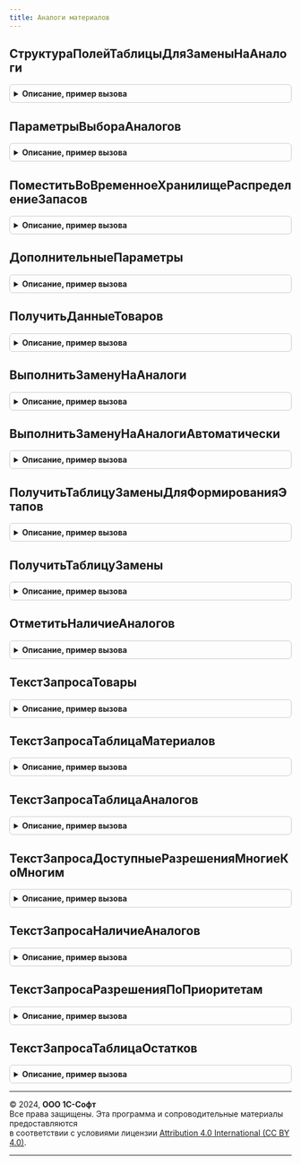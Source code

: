 ```yaml
---
title: Аналоги материалов
---
```



## СтруктураПолейТаблицыДляЗаменыНаАналоги
<details style="margin: 1em 0; padding: 0.5em; border: 1px solid #ccc; border-radius: 6px;">

<summary style="font-weight: bold; cursor: pointer;">Описание, пример вызова</summary>

```bsl

// Возвращает структуру полей для выгрузки и заполнения таблицы.
//
// Возвращаемое значение:
// 	Структура - содержит поля:
//		* ОсновныеПоля		  - Строка 	  - основные поля таблицы, разделенные запятыми
//		* ДополнительныеПоля  - Структура - структура дополнительных полей - ключ:	имя поле
//																			 значение:	описание типов
//		* ПодменяемыеПоля     - Структура - структура подменяемых полей - клюя:	имя	заполняемого поле
//																		  значение:	имя	поле источник данных для заполнения
//		* ЗначенияПоУмолчанию - Структура - структура значений по умолчанию - ключ:	имя поле
//																			  значение:	значение поле
//
Функция СтруктураПолейТаблицыДляЗаменыНаАналоги() Экспорт
```

Пример вызова
```bsl
Результат = АналогиМатериалов.СтруктураПолейТаблицыДляЗаменыНаАналоги() 
```
</details>

## ПараметрыВыбораАналогов
<details style="margin: 1em 0; padding: 0.5em; border: 1px solid #ccc; border-radius: 6px;">

<summary style="font-weight: bold; cursor: pointer;">Описание, пример вызова</summary>

```bsl

// Возвращает параметры необходимые для выбора аналогов
//
// Параметры:
//  ТипИсточника - ОписаниеТипов - тип источника разреза формирования параметров
//
// Возвращаемое значение:
//  Структура - содержит:
//   * ПараметрыОбщие    - Структура - содержит:
//                          ** ПоказатьОстатки - Булево -
//                          ** РежимРасшифровки - Булево - используется при открытии формы подбора
//   * ПараметрыТоваров  - Структура - содержит:
//                          ** Товары                       - Строка               - адрес временного хранилище
//                          ** ТоварыНезаменяемоеКоличество - Строка, Неопределено - адрес временного хранилище
//                          ** РаспределениеЗапасов         - Строка, Неопределено - адрес временного хранилище
//   * ПараметрыАналогов - Структура - содержит:
//                          ** ТаблицаПараметров - см. ТаблицаПараметровАналогов
//                          ** Резервы           - ТаблицаЗначений, Неопределено -
//                          ** Склад             - СправочникСсылка.Склады, Неопределено -
//
Функция ПараметрыВыбораАналогов(ТипИсточника) Экспорт
```

Пример вызова
```bsl
Результат = АналогиМатериалов.ПараметрыВыбораАналогов(ТипИсточника) 
```
</details>

## ПоместитьВоВременноеХранилищеРаспределениеЗапасов
<details style="margin: 1em 0; padding: 0.5em; border: 1px solid #ccc; border-radius: 6px;">

<summary style="font-weight: bold; cursor: pointer;">Описание, пример вызова</summary>

```bsl

// Возвращает адрес временного хранилища таблицы распределения запасов созданного по данным объекта
//
// Параметры:
//  Форма 					  - Структура, ДанныеФормыСтруктура				  - см. ОбеспечениеВДокументахСервер.РаспределениеЗапасовДляРедактируемогоДокумента
//	АдресВХранилище           - Строка                                        - адрес таблицы товаров в хранилище
//	ОтборСостояний            - Массив, Неопределено                          - см. ОбеспечениеВДокументахСервер.РаспределениеЗапасовДляРедактируемогоДокумента
// 	АдресВоВременномХранилище - УникальныйИдентификатор, Строка, Неопределено - адрес временного хранилища
//
// Возвращаемое значение:
// 	Строка - адрес временного хранилища таблицы значение
//
Функция ПоместитьВоВременноеХранилищеРаспределениеЗапасов( Экспорт
```

Пример вызова
```bsl
Результат = АналогиМатериалов.ПоместитьВоВременноеХранилищеРаспределениеЗапасов();
```
</details>

## ДополнительныеПараметры
<details style="margin: 1em 0; padding: 0.5em; border: 1px solid #ccc; border-radius: 6px;">

<summary style="font-weight: bold; cursor: pointer;">Описание, пример вызова</summary>

```bsl

// Возвращает дополнительные параметры используемые в методе "ПолучитьДанныеТоваров"
//
// Возвращаемое значение:
//  Структура - содержит:
//   * ОтборСтрок - Структура, Неопределено - ключ: имя реквизита таблицы
//                                            значение: массив значений реквизита таблицы для отбора.
//   * ИсточникИтогов - ТаблицаЗначений, ДанныеФормыКоллекция, Неопределено - Таблица значений расчета итогов,
//                                                                            если Неопределено, тогда определяется через форму.
//   * ВызовИзФормы   - Булево - признак вызова из формы. По умолчанию ИСТИНА.
//
Функция ДополнительныеПараметры() Экспорт
```

Пример вызова
```bsl
Результат = АналогиМатериалов.ДополнительныеПараметры() 
```
</details>

## ПолучитьДанныеТоваров
<details style="margin: 1em 0; padding: 0.5em; border: 1px solid #ccc; border-radius: 6px;">

<summary style="font-weight: bold; cursor: pointer;">Описание, пример вызова</summary>

```bsl

// Формирует данные товаров для отображения, подбора и замены аналогов
//
// Параметры:
// 	Форма                   - ФормаКлиентскогоПриложения -
// 	ИмяОбъекта              - Строка - имя объекта
// 	ИмяТаблицы              - Строка - имя таблицы
//	Режим                   - Число - 0 - показать аналоги
//                                    1 - подобрать аналоги
//                                    2 - заменить аналогами.
//  РаспределитьЗапасы      - Булево -
//  СтруктураПолей          - см. АналогиМатериалов.СтруктураПолейТаблицыДляЗаменыНаАналоги
//	ДополнительныеПараметры - см. АналогиМатериалов.ДополнительныеПараметры
//
// Возвращаемое значение:
//  Структура - см. АналогиМатериалов.ПараметрыВыбораАналогов ключ ПараметрыТоваров
//
Функция ПолучитьДанныеТоваров( Экспорт
```

Пример вызова
```bsl
Результат = АналогиМатериалов.ПолучитьДанныеТоваров();
```
</details>

## ВыполнитьЗаменуНаАналоги
<details style="margin: 1em 0; padding: 0.5em; border: 1px solid #ccc; border-radius: 6px;">

<summary style="font-weight: bold; cursor: pointer;">Описание, пример вызова</summary>

```bsl

// Выполняет замену материалов на подобранные аналоги
//
// Параметры:
//  ТабличнаяЧасть	   	  - ДанныеФормыКоллекция - табличная часть в которой требуется выполнить замену
//  АдресВХранилище	   	  - Строка				 - адрес хранилища в котором находятся подобранные аналоги
//  ДополнительныеПоля 	  - Строка, Неопределено - поля таблицы, которые нужно заполнить в строках с заменяемыми аналогами,
//												   на основании строк замененных материалов.
//  КодДействияАналоги           - Строка        - если передано, аналоги резервируются на складе с учетом свободного остатка,
//  											   для действия "ДЕЙСТВИЕ_АНАЛОГИ_РЕЗЕРВИРОВАТЬ" значение реквизита "ВариантОбеспечения устанавливается в "СоСклада" (значение по умолчанию),
//  											   для действия "ДЕЙСТВИЕ_АНАЛОГИ_ОТГРУЗИТЬ"     значение реквизита "ВариантОбеспечения устанавливается в "Отгрузить".
//
// Возвращаемое значение:
//  Структура - содержит поля:
//  * ИндексыНовыхСтрок		 - Массив - содержит индексы новых строк (аналоги)
//  * ИндексыИзмененныхСтрок - Массив - содержит индексы измененных строк (материалы)
//
Функция ВыполнитьЗаменуНаАналоги( Экспорт
```

Пример вызова
```bsl
Результат = АналогиМатериалов.ВыполнитьЗаменуНаАналоги();
```
</details>

## ВыполнитьЗаменуНаАналогиАвтоматически
<details style="margin: 1em 0; padding: 0.5em; border: 1px solid #ccc; border-radius: 6px;">

<summary style="font-weight: bold; cursor: pointer;">Описание, пример вызова</summary>

```bsl

// Заменяет материалы на аналоги с учетом приоритета и свободного остатка
//
// Параметры:
//  ТабличнаяЧасть          - ДанныеФормыКоллекция - табличная часть в которой требуется выполнить замену
//  ПараметрыВыбораАналогов - см. АналогиМатериалов.ПараметрыВыбораАналогов
//  ДополнительныеПоля      - Строка, Неопределено - поля таблицы, которые нужно заполнить в строках с заменяемыми аналогами,
//                                                   на основании строк замененных материалов.
//  КодДействияАналоги            - Строка         - если передано, аналоги резервируются на складе с учетом свободного остатка,
//  											     для действия "ДЕЙСТВИЕ_АНАЛОГИ_РЕЗЕРВИРОВАТЬ" значение реквизита "ВариантОбеспечения устанавливается в "СоСклада" (значение по умолчанию),
//  											     для действия "ДЕЙСТВИЕ_АНАЛОГИ_ОТГРУЗИТЬ"     значение реквизита "ВариантОбеспечения устанавливается в "Отгрузить".
//
// Возвращаемое значение:
//  Структура - содержит поля:
//  * ИндексыНовыхСтрок      - Массив - содержит индексы новых строк (аналоги)
//  * ИндексыИзмененныхСтрок - Массив - содержит индексы измененных строк (материалы)
//
Функция ВыполнитьЗаменуНаАналогиАвтоматически( Экспорт
```

Пример вызова
```bsl
Результат = АналогиМатериалов.ВыполнитьЗаменуНаАналогиАвтоматически();
```
</details>

## ПолучитьТаблицуЗаменыДляФормированияЭтапов
<details style="margin: 1em 0; padding: 0.5em; border: 1px solid #ccc; border-radius: 6px;">

<summary style="font-weight: bold; cursor: pointer;">Описание, пример вызова</summary>

```bsl

// Получает таблицу замены для формирования этапов.
//
// Параметры:
//  Товары  - ТаблицаЗначений - таблица материалов с колонками:
//             * Идентификатор           - Число -
//             * Номенклатура            - СправочникСсылка.Номенклатура -
//             * Характеристика          - СправочникСсылка.ХарактеристикиНоменклатуры -
//             * Подразделение           - СправочникСсылка.СтруктураПредприятия -
//             * НаправлениеДеятельности - СправочникСсылка.НаправленияДеятельности -
//             * ЗаказНаПроизводство     - ДокументСсылка.ЗаказНаПроизводство2_2 -
//             * Спецификация            - СправочникСсылка.РесурсныеСпецификации -
//             * КлючСвязиСпецификация   - УникальныйИдентификатор -
//             * Изделие                 - СправочникСсылка.Номенклатура -
//             * ХарактеристикаИзделия   - СправочникСсылка.ХарактеристикиНоменклатуры -
//             * Количество              - Число -
//  Резервы - ТаблицаЗначений, Неопределено - таблица резервов с колонками:
//             * Номенклатура - СправочникСсылка.Номенклатура -
//             * Характеристика - СправочникСсылка.ХарактеристикиНоменклатуры -
//             * Склад - СправочникСсылка.Склады -
//             * Подразделение - СправочникСсылка.СтруктураПредприятия -
//             * Назначение - СправочникСсылка.Назначения -
//             * ТипНоменклатуры - ПеречислениеСсылка.ТипыНоменклатуры -
//             * ВариантОбеспечения - ПеречислениеСсылка.ВариантыОбеспечения -
//             * ДатаОтгрузки - Дата -
//             * ДатаОтгрузкиРабот - Дата -
//             * Количество - Число -
//
// Возвращаемое значение:
//  ТаблицаЗначений - таблица замены.
//
Функция ПолучитьТаблицуЗаменыДляФормированияЭтапов(Товары, Резервы = Неопределено) Экспорт
```

Пример вызова
```bsl
Результат = АналогиМатериалов.ПолучитьТаблицуЗаменыДляФормированияЭтапов(Товары, Резервы);
```
</details>

## ПолучитьТаблицуЗамены
<details style="margin: 1em 0; padding: 0.5em; border: 1px solid #ccc; border-radius: 6px;">

<summary style="font-weight: bold; cursor: pointer;">Описание, пример вызова</summary>

```bsl

// Получает таблицу замены
//
// Параметры:
//	ПараметрыВыбораАналогов 	   - см. АналогиМатериалов.ПараметрыВыбораАналогов
//  УчестьРазрешенияМногиеКоМногим - Булево    - Истина: разрешения многие ко многим учитываются
//												 Ложь: разрешения многие ко многим игнорируются.
//  КодДействияАналоги             - Строка    - если передано, аналоги резервируются на складе с учетом свободного остатка,
//  											 для действия "ДЕЙСТВИЕ_АНАЛОГИ_РЕЗЕРВИРОВАТЬ" значение реквизита "ВариантОбеспечения устанавливается в "СоСклада" (значение по умолчанию),
//  											 для действия "ДЕЙСТВИЕ_АНАЛОГИ_ОТГРУЗИТЬ"     значение реквизита "ВариантОбеспечения устанавливается в "Отгрузить".
//
// Возвращаемое значение:
//  - Неопределено    - возможность замены отсутствует.
//  - ТаблицаЗначений - таблица замены с колонками:
//    * НомерСтроки                   - Число - номер строки.
//    * Ссылка                        - ДокументСсылка - документ источник.
//    * Номенклатура                  - СправочникСсылка.Номенклатура - номенклатура.
//    * Характеристика                - СправочникСсылка.ХарактеристикиНоменклатуры - характеристирк номенклатуры.
//    * Количество                    - Число - количество.
//    * Склад                         - СправочникСсылка.Склады - склад.
//    * Разрешение                    - ДокументСсылка.РазрешениеНаЗаменуМатериалов, ДокументСсылка.КорректировкаРегистров - разрешение.
//    * ЗамененноеКоличествоПострочно - Соответствие - Ключ: номер строки материала,
//                                                     Значение: замененное количество.
//    * ЭтоАналог                     - Булево - признак аналога.
//    * ВариантОбеспечения            - ПеречислениеСсылка.ВариантыОбеспечения - при резервирование на складе.
//
Функция ПолучитьТаблицуЗамены( Экспорт
```

Пример вызова
```bsl
Результат = АналогиМатериалов.ПолучитьТаблицуЗамены();
```
</details>

## ОтметитьНаличиеАналогов
<details style="margin: 1em 0; padding: 0.5em; border: 1px solid #ccc; border-radius: 6px;">

<summary style="font-weight: bold; cursor: pointer;">Описание, пример вызова</summary>

```bsl

// Заполняет признак наличия аналогов
//
// Параметры:
//  Таблица                 - ДанныеФормыКоллекция, ТаблицаЗначений - список в котором нужно заполнить признак "ЕстьАналогиМатериала", содержит:
//                             * НомерСтроки          - Число -
//                             * ЕстьАналогиМатериала - Булево -
//	ПараметрыВыбораАналогов - см. АналогиМатериалов.ПараметрыВыбораАналогов
//
Процедура ОтметитьНаличиеАналогов(Таблица, ПараметрыВыбораАналогов) Экспорт
```

Пример вызова
```bsl
АналогиМатериалов.ОтметитьНаличиеАналогов(Таблица, ПараметрыВыбораАналогов) 
```
</details>

## ТекстЗапросаТовары
<details style="margin: 1em 0; padding: 0.5em; border: 1px solid #ccc; border-radius: 6px;">

<summary style="font-weight: bold; cursor: pointer;">Описание, пример вызова</summary>

```bsl

// Возвращает текст запроса временной таблицы "Товары"
//
// Возвращаемое значение:
//  Строка - текст запроса.
//
Функция ТекстЗапросаТовары() Экспорт
```

Пример вызова
```bsl
Результат = АналогиМатериалов.ТекстЗапросаТовары() 
```
</details>

## ТекстЗапросаТаблицаМатериалов
<details style="margin: 1em 0; padding: 0.5em; border: 1px solid #ccc; border-radius: 6px;">

<summary style="font-weight: bold; cursor: pointer;">Описание, пример вызова</summary>

```bsl

// Возвращает текст запроса со временными таблицами определяющими таблицу материалов из доступных разрешений
//
// Параметры:
//  РассчитатьПриоритетПрименения - Булево - Истина: рассчитывается приоритет применения
//                                           Ложь: приоритет применения не рассчитывается.
//
// Возвращаемое значение:
//  Строка - текст запроса.
//
Функция ТекстЗапросаТаблицаМатериалов(РассчитатьПриоритетПрименения = Ложь) Экспорт
```

Пример вызова
```bsl
Результат = АналогиМатериалов.ТекстЗапросаТаблицаМатериалов(РассчитатьПриоритетПрименения);
```
</details>

## ТекстЗапросаТаблицаАналогов
<details style="margin: 1em 0; padding: 0.5em; border: 1px solid #ccc; border-radius: 6px;">

<summary style="font-weight: bold; cursor: pointer;">Описание, пример вызова</summary>

```bsl

// Возвращает текст запроса со временными таблицами определяющими таблицу аналогов из доступных разрешений
//
// Параметры:
//  ПолучитьСкладИзОбеспечение - Булево - Истина: Склад определяется из схемы обеспечения
//                                        Ложь: Склад передается как параметр.
//
// Возвращаемое значение:
//  Строка - текст запроса.
//
Функция ТекстЗапросаТаблицаАналогов(ПолучитьСкладИзОбеспечение = Истина) Экспорт
```

Пример вызова
```bsl
Результат = АналогиМатериалов.ТекстЗапросаТаблицаАналогов(ПолучитьСкладИзОбеспечение);
```
</details>

## ТекстЗапросаДоступныеРазрешенияМногиеКоМногим
<details style="margin: 1em 0; padding: 0.5em; border: 1px solid #ccc; border-radius: 6px;">

<summary style="font-weight: bold; cursor: pointer;">Описание, пример вызова</summary>

```bsl

// Возвращает текст запроса со временными таблицами определяющими возможные и доступные разрешения многие ко многим
//
// Параметры:
//  ПараметрыОтборов - Структура, Неопределено - содержит:
//                      * УчестьМногиеКоМногим - Булево - определяет необходимость получения доступных разрешений многие ко многим
//
// Возвращаемое значение:
//  Строка - текст запроса.
//
Функция ТекстЗапросаДоступныеРазрешенияМногиеКоМногим(ПараметрыОтборов = Неопределено) Экспорт
```

Пример вызова
```bsl
Результат = АналогиМатериалов.ТекстЗапросаДоступныеРазрешенияМногиеКоМногим(ПараметрыОтборов);
```
</details>

## ТекстЗапросаНаличиеАналогов
<details style="margin: 1em 0; padding: 0.5em; border: 1px solid #ccc; border-radius: 6px;">

<summary style="font-weight: bold; cursor: pointer;">Описание, пример вызова</summary>

```bsl

// Возвращает текст запроса, определяющий наличие аналогов
//
// Возвращаемое значение:
//  Строка - текст запроса.
//
Функция ТекстЗапросаНаличиеАналогов() Экспорт
```

Пример вызова
```bsl
Результат = АналогиМатериалов.ТекстЗапросаНаличиеАналогов() 
```
</details>

## ТекстЗапросаРазрешенияПоПриоритетам
<details style="margin: 1em 0; padding: 0.5em; border: 1px solid #ccc; border-radius: 6px;">

<summary style="font-weight: bold; cursor: pointer;">Описание, пример вызова</summary>

```bsl

// Возвращает текст запроса отобранных разрешений, материалов, аналогов
//
// Параметры:
//  ПараметрыОтборов - Структура - содержит:
//                      * УчестьМногиеКоМногим - Булево - определяет необходимость получения доступных разрешений многие ко многим.
//                   - Неопределено - если нет отбора многие ко многим.
//
// Возвращаемое значение:
//  Строка - текст запроса.
//
Функция ТекстЗапросаРазрешенияПоПриоритетам(ПараметрыОтборов = Неопределено) Экспорт
```

Пример вызова
```bsl
Результат = АналогиМатериалов.ТекстЗапросаРазрешенияПоПриоритетам(ПараметрыОтборов);
```
</details>

## ТекстЗапросаТаблицаОстатков
<details style="margin: 1em 0; padding: 0.5em; border: 1px solid #ccc; border-radius: 6px;">

<summary style="font-weight: bold; cursor: pointer;">Описание, пример вызова</summary>

```bsl

// Возвращает текст запроса временной таблицы "ТаблицаОстатков"
//
// Параметры:
//  ПараметрыОтборов - Структура - содержит:
//                      * ПрименитьТаблицуЗапасов - Булево - истина: заменяет количество свободного остатка из регистра "РаспределениеЗапасов"
//                                                                   на "Количество" из таблицы запасов при наличии соответствующих строк
//                                                           ложь:   таблица запасов не используется.
//                      * ПрименитьТаблицуРезервов - Булево -истина: уменьшает количество свободного остатка из регистра "РаспределениеЗапасов"
//                                                                   на "Количество" из таблицы резервов при наличии соответствующих строк
//                                                           ложь:   таблица запасов не используется
//
// Возвращаемое значение:
//  Строка - текст запроса.
//
Функция ТекстЗапросаТаблицаОстатков(ПараметрыОтборов) Экспорт
```

Пример вызова
```bsl
Результат = АналогиМатериалов.ТекстЗапросаТаблицаОстатков(ПараметрыОтборов) 
```
</details>

---

© 2024, **ООО 1С-Софт**  
Все права защищены. Эта программа и сопроводительные материалы предоставляются  
в соответствии с условиями лицензии [Attribution 4.0 International (CC BY 4.0)](https://creativecommons.org/licenses/by/4.0/legalcode).

---
